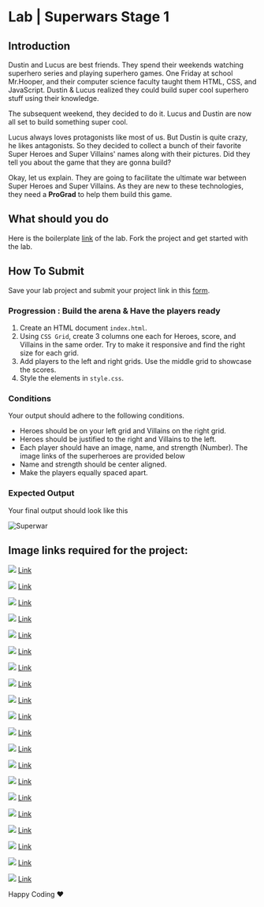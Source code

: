 # Lab | Superwars Stage 1

## Introduction

Dustin and Lucus are best friends. They spend their weekends watching superhero series and playing superhero games. One Friday at school Mr.Hooper, and their computer science faculty taught them HTML, CSS, and JavaScript. Dustin & Lucus realized they could build super cool superhero stuff using their knowledge. 

The subsequent weekend, they decided to do it. Lucus and Dustin are now all set to build something super cool.

Lucus always loves protagonists like most of us. But Dustin is quite crazy, he likes antagonists. So they decided to collect a bunch of their favorite Super Heroes and Super Villains' names along with their pictures. Did they tell you about the game that they are gonna build? 

Okay, let us explain. They are going to facilitate the ultimate war between Super Heroes and Super Villains. As they are new to these technologies, they need a **ProGrad** to help them build this game.

## What should you do

Here is the boilerplate [link](https://stackblitz.com/edit/web-platform-p66wws?file=README.md) of the lab. Fork the project and get started with the lab.

## How To Submit


Save your lab project and submit your project link in this [form](https://docs.google.com/forms/d/1FsIKaMGG8g_xISwHg0oGVQJpgHCXVRQGSQmpytu-b_o/viewform?usp=pp_url&entry.1483932328=CSK101-M2-L61.1).

### Progression : Build the arena & Have the players ready

1. Create an HTML document `index.html`.
2. Using `CSS Grid`, create 3 columns one each for Heroes, score, and Villains in the same order. Try to make it responsive and find the right size for each grid.
3. Add players to the left and right grids. Use the middle grid to showcase the scores.
4. Style the elements in `style.css`.

### Conditions

Your output should adhere to the following conditions.
* Heroes should be on your left grid and Villains on the right grid.
* Heroes should be justified to the right and Villains to the left.
* Each player should have an image, name, and strength (Number). The image links of the superheroes are provided below
* Name and strength should be center aligned.
* Make the players equally spaced apart.

### Expected Output
Your final output should look like this

![Superwar](https://s3.ap-south-1.amazonaws.com/kalvi-education.github.io/front-end-web-development/superwars.png)

## Image links required for the project:
![](https://s3.ap-south-1.amazonaws.com/kalvi-education.github.io/front-end-web-development/super-1.png)
[Link](https://s3.ap-south-1.amazonaws.com/kalvi-education.github.io/front-end-web-development/super-1.png)

![](https://s3.ap-south-1.amazonaws.com/kalvi-education.github.io/front-end-web-development/super-2.png)
[Link](https://s3.ap-south-1.amazonaws.com/kalvi-education.github.io/front-end-web-development/super-2.png)

![](https://s3.ap-south-1.amazonaws.com/kalvi-education.github.io/front-end-web-development/super-3.png)
[Link](https://s3.ap-south-1.amazonaws.com/kalvi-education.github.io/front-end-web-development/super-3.png)

![](https://s3.ap-south-1.amazonaws.com/kalvi-education.github.io/front-end-web-development/super-4.png)
[Link](https://s3.ap-south-1.amazonaws.com/kalvi-education.github.io/front-end-web-development/super-4.png)

![](https://s3.ap-south-1.amazonaws.com/kalvi-education.github.io/front-end-web-development/super-5.png)
[Link](https://s3.ap-south-1.amazonaws.com/kalvi-education.github.io/front-end-web-development/super-5.png)

![](https://s3.ap-south-1.amazonaws.com/kalvi-education.github.io/front-end-web-development/super-6.png)
[Link](https://s3.ap-south-1.amazonaws.com/kalvi-education.github.io/front-end-web-development/super-6.png)

![](https://s3.ap-south-1.amazonaws.com/kalvi-education.github.io/front-end-web-development/super-7.png)
[Link](https://s3.ap-south-1.amazonaws.com/kalvi-education.github.io/front-end-web-development/super-7.png)

![](https://s3.ap-south-1.amazonaws.com/kalvi-education.github.io/front-end-web-development/super-8.png)
[Link](https://s3.ap-south-1.amazonaws.com/kalvi-education.github.io/front-end-web-development/super-8.png)

![](https://s3.ap-south-1.amazonaws.com/kalvi-education.github.io/front-end-web-development/super-9.png)
[Link](https://s3.ap-south-1.amazonaws.com/kalvi-education.github.io/front-end-web-development/super-9.png)

![](https://s3.ap-south-1.amazonaws.com/kalvi-education.github.io/front-end-web-development/super-10.png)
[Link](https://s3.ap-south-1.amazonaws.com/kalvi-education.github.io/front-end-web-development/super-10.png)

![](https://s3.ap-south-1.amazonaws.com/kalvi-education.github.io/front-end-web-development/super-11.png)
[Link](https://s3.ap-south-1.amazonaws.com/kalvi-education.github.io/front-end-web-development/super-11.png)

![](https://s3.ap-south-1.amazonaws.com/kalvi-education.github.io/front-end-web-development/super-12.png)
[Link](https://s3.ap-south-1.amazonaws.com/kalvi-education.github.io/front-end-web-development/super-12.png)

![](https://s3.ap-south-1.amazonaws.com/kalvi-education.github.io/front-end-web-development/super-13.png)
[Link](https://s3.ap-south-1.amazonaws.com/kalvi-education.github.io/front-end-web-development/super-13.png)

![](https://s3.ap-south-1.amazonaws.com/kalvi-education.github.io/front-end-web-development/super-14.png)
[Link](https://s3.ap-south-1.amazonaws.com/kalvi-education.github.io/front-end-web-development/super-14.png)

![](https://s3.ap-south-1.amazonaws.com/kalvi-education.github.io/front-end-web-development/super-15.png)
[Link](https://s3.ap-south-1.amazonaws.com/kalvi-education.github.io/front-end-web-development/super-15.png)

![](https://s3.ap-south-1.amazonaws.com/kalvi-education.github.io/front-end-web-development/super-16.png)
[Link](https://s3.ap-south-1.amazonaws.com/kalvi-education.github.io/front-end-web-development/super-16.png)

![](https://s3.ap-south-1.amazonaws.com/kalvi-education.github.io/front-end-web-development/super-17.png)
[Link](https://s3.ap-south-1.amazonaws.com/kalvi-education.github.io/front-end-web-development/super-17.png)

![](https://s3.ap-south-1.amazonaws.com/kalvi-education.github.io/front-end-web-development/super-18.png)
[Link](https://s3.ap-south-1.amazonaws.com/kalvi-education.github.io/front-end-web-development/super-18.png)

![](https://s3.ap-south-1.amazonaws.com/kalvi-education.github.io/front-end-web-development/super-19.png)
[Link](https://s3.ap-south-1.amazonaws.com/kalvi-education.github.io/front-end-web-development/super-19.png)

![](https://s3.ap-south-1.amazonaws.com/kalvi-education.github.io/front-end-web-development/super-20.png)
[Link](https://s3.ap-south-1.amazonaws.com/kalvi-education.github.io/front-end-web-development/super-20.png)





Happy Coding ❤️

